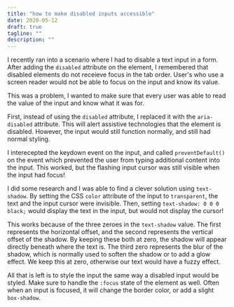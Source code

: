 ```yaml
---
title: "how to make disabled inputs accessible"
date: 2020-05-12
draft: true
tagline: ""
description: ""
---
```


I recently ran into a scenario where I had to disable a text input in a form. After adding the `disabled` attribute
on the element, I remembered that disabled elements do not receieve focus in the tab order. User's who use a screen reader
would not be able to focus on the input and know its value.

This was a problem, I wanted to make sure that every user was able to read the value of the input and know what it was for.

First, instead of using the `disabled` attribute, I replaced it with the `aria-disabled` attribute. This will alert assistive
technologies that the element is disabled. However, the input would still function normally, and still had normal styling.

I interecepted the keydown event on the input, and called `preventDefault()` on the event which prevented the user from typing
additional content into the input. This worked, but the flashing input cursor was still visible when the input had focus!

I did some research and I was able to find a clever solution using `text-shadow`. By setting the CSS `color` attribute of the 
input to `transparent`, the text and the input cursor were invisible. Then, setting `text-shadow: 0 0 0 black;` would display
the text in the input, but would not display the cursor!

This works because of the three zeroes in the `text-shadow` value. The first represents the horizontal offset, and the second
represents the vertical offset of the shadow. By keeping these both at zero, the shadow will appear directly beneath where the
text is. The third zero represents the blur of the shadow, which is normally used to soften the shadow or to add a glow effect.
We keep this at zero, otherwise our text would have a fuzzy effect.

All that is left is to style the input the same way a disabled input would be styled. Make sure to handle the `:focus` state
of the element as well. Often when an input is focused, it will change the border color, or add a slight `box-shadow`.
